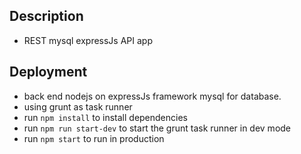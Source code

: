 ## Description
* REST mysql expressJs API app

## Deployment
* back end nodejs on expressJs framework mysql for database.
* using grunt as task runner
* run ``` npm install ``` to install dependencies
* run ``` npm run start-dev ``` to start the grunt task runner in dev mode
* run ``` npm start ``` to run in production

